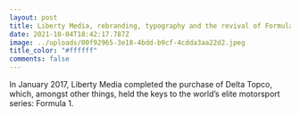 ```yaml
---
layout: post
title: Liberty Media, rebranding, typography and the revival of Formula 1
date: 2021-10-04T18:42:17.787Z
image: ../uploads/00f92965-3e18-4bdd-b9cf-4cdda3aa22d2.jpeg
title_color: "#ffffff"
comments: false
---
```

In January 2017, Liberty Media completed the purchase of Delta Topco, which, amongst other things, held the keys to the world’s elite motorsport series: Formula 1.